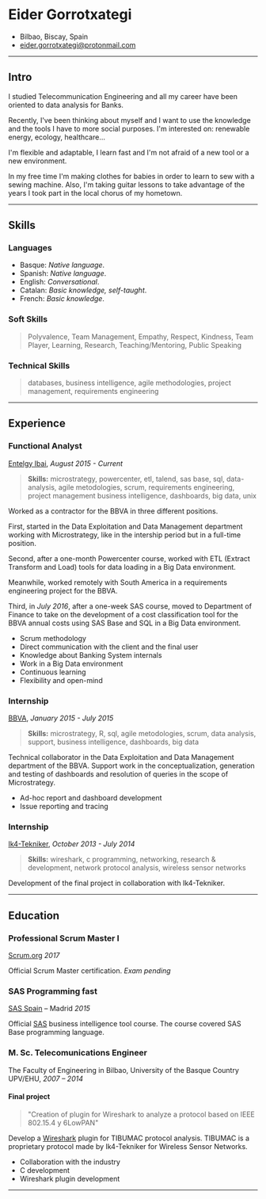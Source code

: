 # Eider Gorrotxategi

- Bilbao, Biscay, Spain
- [eider.gorrotxategi@protonmail.com][e-mail]

---

## Intro

I studied Telecommunication Engineering and all my career have been oriented
to data analysis for Banks.

Recently, I've been thinking about myself and I want to use the knowledge and
the tools I have to more social purposes. I'm interested on: renewable energy,
ecology, healthcare...

I'm flexible and adaptable, I learn fast and I'm not afraid of a new tool or a
new environment.

In my free time I'm making clothes for babies in order to learn to sew with a
sewing machine. Also, I'm taking guitar lessons to take advantage of the years
I took part in the local chorus of my hometown.

---

## Skills

### Languages
- Basque: *Native language*.
- Spanish: *Native language*.
- English: *Conversational*.
- Catalan: *Basic knowledge, self-taught*.
- French: *Basic knowledge*.

### Soft Skills

> Polyvalence, Team Management, Empathy, Respect, Kindness, Team Player,
> Learning, Research, Teaching/Mentoring, Public Speaking

### Technical Skills

> databases, business intelligence, agile methodologies, project management,
> requirements engineering


---

## Experience

### Functional Analyst
[Entelgy Ibai][entelgy], *August 2015 - Current*

> **Skills:** microstrategy, powercenter, etl, talend,  sas base, sql,
> data-analysis, agile metodologies, scrum, requirements engineering, project
> management business intelligence, dashboards, big data, unix

Worked as a contractor for the BBVA in three different positions.

First, started in the Data Exploitation and Data Management department working
with Microstrategy, like in the intership period but in a full-time position.

Second, after a one-month Powercenter course, worked with ETL (Extract
Transform and Load) tools for data loading in a Big Data environment.

Meanwhile, worked remotely with South America in a requirements engineering
project for the BBVA.

Third, in *July 2016*, after a one-week SAS course, moved to Department of
Finance to take on the development of a cost classification tool for the BBVA
annual costs using SAS Base and SQL in a Big Data environment.

* Scrum methodology
* Direct communication with the client and the final user
* Knowledge about Banking System internals
* Work in a Big Data environment
* Continuous learning
* Flexibility and open-mind

### Internship

[BBVA][bbva], *January 2015 - July 2015*

> **Skills:** microstrategy, R, sql, agile metodologies, scrum, data analysis,
> support, business intelligence, dashboards, big data

Technical collaborator in the Data Exploitation and Data Management department
of the BBVA. Support work in the conceptualization, generation and testing of
dashboards and resolution of queries in the scope of Microstrategy.

* Ad-hoc report and dashboard development
* Issue reporting and tracing 


### Internship

[Ik4-Tekniker][tekniker], *October 2013 - July 2014*

> **Skills:** wireshark, c programming, networking, research & development,
> network protocol analysis, wireless sensor networks

Development of the final project in collaboration with Ik4-Tekniker.

---

## Education

### Professional Scrum Master I
[Scrum.org][scrum] *2017*

Official Scrum Master certification. *Exam pending*

### SAS Programming fast
[SAS Spain][sas] – Madrid *2015*

Official [SAS][sas] business intelligence tool course. The course covered SAS
Base programming language.

### M. Sc. Telecomunications Engineer

The Faculty of Engineering in Bilbao, University of the Basque Country UPV/EHU,
*2007 – 2014*

#### Final project

> "Creation of plugin for Wireshark to analyze a protocol based on IEEE
> 802.15.4 y 6LowPAN"

Develop a [Wireshark][wireshark] plugin for TIBUMAC protocol analysis. TIBUMAC
is a proprietary protocol made by Ik4-Tekniker for Wireless Sensor Networks.

* Collaboration with the industry
* C development
* Wireshark plugin development


---

[e-mail]: mailto://eider.gorrotxategi@protonmail.com
[entelgy]: https://www.entelgy.com/
[bbva]: https://www.bbva.com/en/
[tekniker]: http://www.tekniker.es/en/
[wireshark]: http://www.wireshark.org
[sas]: https://www.sas.com/
[scrum]: https://www.scrum.org/
